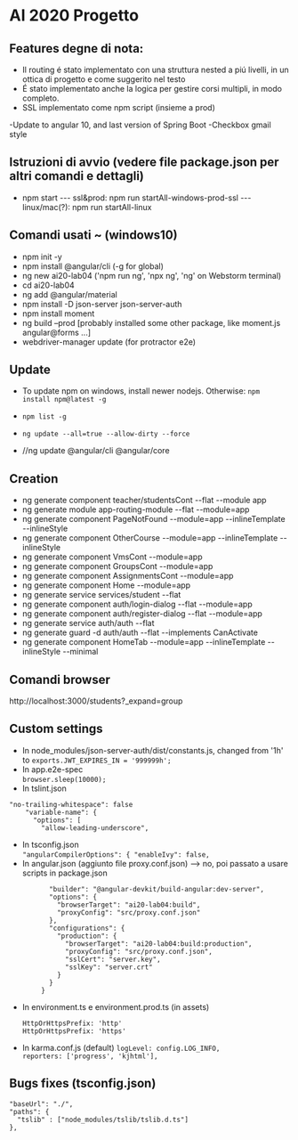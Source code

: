 # AI 2020 Progetto

## Features degne di nota:
- Il routing é stato implementato con una struttura nested a piú livelli, in un ottica di progetto e come suggerito nel testo
- É stato implementato anche la logica per gestire corsi multipli, in modo completo.
- SSL implementato come npm script (insieme a prod)

-Update to angular 10, and last version of Spring Boot
-Checkbox gmail style

## Istruzioni di avvio (vedere file package.json per altri comandi e dettagli)
- npm start 
--- ssl&prod: npm run startAll-windows-prod-ssl
--- linux/mac(?): npm run startAll-linux

## Comandi usati ~ (windows10)
- npm init -y
- npm install @angular/cli (-g for global)
- ng new ai20-lab04 ('npm run ng', 'npx ng', 'ng' on Webstorm terminal)
- cd ai20-lab04
- ng add @angular/material
- npm install -D json-server json-server-auth
- npm install moment
- ng build –prod
[probably installed some other package, like moment.js angular@forms ...]
- webdriver-manager update (for protractor e2e)

## Update
- To update npm on windows, install newer nodejs. Otherwise: `npm install npm@latest -g`

- `npm list -g`
- `ng update --all=true --allow-dirty --force`
- //ng update @angular/cli @angular/core

## Creation
- ng generate component teacher/studentsCont --flat --module app
- ng generate module app-routing-module --flat --module=app
- ng generate component PageNotFound --module=app --inlineTemplate --inlineStyle
- ng generate component OtherCourse --module=app --inlineTemplate --inlineStyle
- ng generate component VmsCont --module=app
- ng generate component GroupsCont --module=app
- ng generate component AssignmentsCont --module=app
- ng generate component Home --module=app
- ng generate service services/student --flat
- ng generate component auth/login-dialog --flat --module=app
- ng generate component auth/register-dialog --flat --module=app
- ng generate service auth/auth --flat
- ng generate guard -d auth/auth --flat --implements CanActivate
- ng generate component HomeTab --module=app --inlineTemplate --inlineStyle --minimal

## Comandi browser
http://localhost:3000/students?_expand=group

## Custom settings
* In node_modules/json-server-auth/dist/constants.js, changed from '1h' to 
`exports.JWT_EXPIRES_IN = '999999h';`
* In app.e2e-spec\
    `browser.sleep(10000);`
* In tslint.json 
```
"no-trailing-whitespace": false
    "variable-name": {
      "options": [
        "allow-leading-underscore", 
```
* In tsconfig.json  
       `"angularCompilerOptions": {
            "enableIvy": false,  `
* In angular.json (aggiunto file proxy.conf.json) --> no, poi passato a usare scripts in package.json   
```        "serve": {
          "builder": "@angular-devkit/build-angular:dev-server",
          "options": {
            "browserTarget": "ai20-lab04:build",
            "proxyConfig": "src/proxy.conf.json"
          },
          "configurations": {
            "production": {
              "browserTarget": "ai20-lab04:build:production",
              "proxyConfig": "src/proxy.conf.json",
              "sslCert": "server.key",
              "sslKey": "server.crt"
            }
          }
        }
```
* In environment.ts e environment.prod.ts (in assets)
                
      HttpOrHttpsPrefix: 'http'     
      HttpOrHttpsPrefix: 'https'
* In karma.conf.js  (default)
`logLevel: config.LOG_INFO,`  
`reporters: ['progress', 'kjhtml'],`

## Bugs fixes (tsconfig.json)
    "baseUrl": "./",
    "paths": {
      "tslib" : ["node_modules/tslib/tslib.d.ts"]
    },
